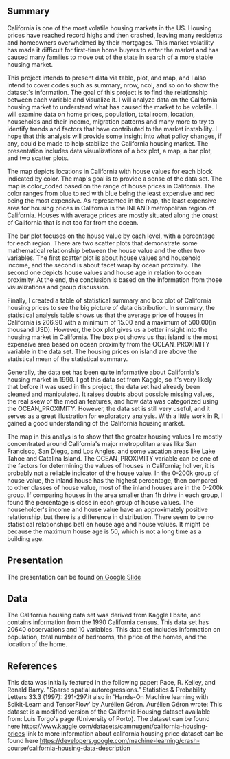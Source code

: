 ## Summary

California is one of the most volatile housing markets in the US. Housing prices have reached record highs and then crashed, leaving many residents and homeowners overwhelmed by their mortgages. This market volatility has made it difficult for first-time home buyers to enter the market and has caused many families to move out of the state in search of a more stable housing market.

This project intends to present data via table, plot, and map, and I  also intend to cover codes such as summary, nrow, ncol, and so on to show the dataset's information. The goal of this project is to find the relationship between each variable and visualize it. I will analyze data on the California housing market to understand what has caused the market to be volatile. I  will examine data on home prices, population, total room, location, households and their income, migration patterns and many more to try to identify trends and factors that have contributed to the market instability. I  hope that this analysis will provide some insight into what policy changes, if any, could be made to help stabilize the California housing market. The presentation includes data visualizations of a box plot, a map, a bar plot, and two scatter plots.

The map depicts locations in California with house values for each block indicated by color. The map's goal is to provide a sense of the data set. The map is color_coded based on the range of house prices in California. The color ranges from blue to red with blue being the least expensive and red being the most expensive. As represented in the map, the least expensive area for housing prices in California is the INLAND metropolitan region of California. Houses with average prices are mostly situated along the coast of California that is not too far from the ocean.

The bar plot focuses on the house value by each level, with a percentage for each region. There are two scatter plots that demonstrate some mathematical relationship between the house value and the other two variables. The first scatter plot is about house values and household income, and the second is about facet wrap by ocean proximity. The second one depicts house values and house age in relation to ocean proximity. At the end, the conclusion is based on the information from those visualizations and group discussion.

Finally, I  created a table of statistical summary and box plot of California housing prices to see the big picture of data distribution. In summary, the statistical analysis table shows us that the average price of houses in California is 206.90 with a minimum of 15.00 and a maximum of 500.00(in thousand USD). However, the box plot gives us a better insight into the housing market in California. The box plot shows us that island is the most expensive area based on ocean proximity from the OCEAN_PROXIMITY variable in the data set. The housing prices on island are above the statistical mean of the statistical summary.

Generally, the data set has been quite informative about California's housing market in 1990. I  got this data set from Kaggle, so it's very likely that before it was used in this project, the data set had already been cleaned and manipulated. It raises doubts about possible missing values, the real skew of the median features, and how data was categorized using the OCEAN_PROXIMITY. However, the data set is still very useful, and it serves as a great illustration for exploratory analysis. With a little work in R, I  gained a good understanding of the California housing market.

The map in this analys is to show that the greater housing values I re mostly concentrated around California's major metropolitan areas like San Francisco, San Diego, and Los Angles, and some vacation areas like Lake Tahoe and Catalina Island. The OCEAN_PROXIMITY variable can be one of the factors for determining the values of houses in California; hoI ver, it is probably not a reliable indicator of the house value. In the 0-200k group of house value, the inland house has the highest percentage, then compared to other classes of house value, most of the inland houses are in the 0-200k group. If comparing houses in the area smaller than 1h drive in each group, I  found the percentage is close in each group of house values. The householder's income and house value have an approximately positive relationship, but there is a difference in distribution. There seem to be no statistical relationships betI en house age and house values. It might be because the maximum house age is 50, which is not a long time as a building age.


## Presentation

The presentation can be found [on Google Slide](https://docs.google.com/presentation/d/1dqb4YC7LVhL-3gsfP9_cQ_JvZ_gSLPaQltE8RMo5OL8/edit#slide=id.p)


## Data 

The California housing data set was derived from Kaggle I bsite, and contains information from the 1990 California census. This data set has 20640 observations and 10 variables. This data set includes information on population, total number of bedrooms, the price of the homes, and the location of the home. 

## References

This data was initially featured in the following paper:
Pace, R. Kelley, and Ronald Barry. "Sparse spatial autoregressions." Statistics & Probability Letters 33.3 (1997): 291-297.it also in 'Hands-On Machine learning with Scikit-Learn and TensorFlow' by Aurélien Géron.
Aurélien Géron wrote:
This dataset is a modified version of the California Housing dataset available from:
Luís Torgo's page (University of Porto). The dataset can be found here
https://www.kaggle.com/datasets/camnugent/california-housing-prices
link to more information about california housing price dataset can be found here https://developers.google.com/machine-learning/crash-course/california-housing-data-description


